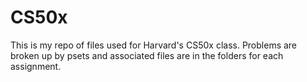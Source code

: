 # CS50x

This is my repo of files used for Harvard's CS50x class.
Problems are broken up by psets and associated files are in the folders for each assignment.

